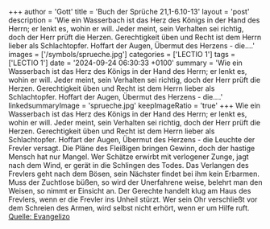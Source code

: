 +++
author = 'Gott'
title = 'Buch der Sprüche 21,1-6.10-13'
layout = 'post'
description = 'Wie ein Wasserbach ist das Herz des Königs in der Hand des Herrn; er lenkt es, wohin er will. Jeder meint, sein Verhalten sei richtig, doch der Herr prüft die Herzen. Gerechtigkeit üben und Recht ist dem Herrn lieber als Schlachtopfer. Hoffart der Augen, Übermut des Herzens - die....'
images = ['/symbols/sprueche.jpg']
categories = ['LECTIO 1']
tags = ['LECTIO 1']
date = '2024-09-24 06:30:33 +0100'
summary = 'Wie ein Wasserbach ist das Herz des Königs in der Hand des Herrn; er lenkt es, wohin er will. Jeder meint, sein Verhalten sei richtig, doch der Herr prüft die Herzen. Gerechtigkeit üben und Recht ist dem Herrn lieber als Schlachtopfer. Hoffart der Augen, Übermut des Herzens - die....'
linkedsummaryImage = 'sprueche.jpg'
keepImageRatio = 'true'
+++
Wie ein Wasserbach ist das Herz des Königs in der Hand des Herrn; er lenkt es, wohin er will.
Jeder meint, sein Verhalten sei richtig, doch der Herr prüft die Herzen.
Gerechtigkeit üben und Recht ist dem Herrn lieber als Schlachtopfer.
Hoffart der Augen, Übermut des Herzens - die Leuchte der Frevler versagt.<!--more-->
Die Pläne des Fleißigen bringen Gewinn, doch der hastige Mensch hat nur Mangel.
Wer Schätze erwirbt mit verlogener Zunge, jagt nach dem Wind, er gerät in die Schlingen des Todes.
Das Verlangen des Frevlers geht nach dem Bösen, sein Nächster findet bei ihm kein Erbarmen.
Muss der Zuchtlose büßen, so wird der Unerfahrene weise, belehrt man den Weisen, so nimmt er Einsicht an.
Der Gerechte handelt klug am Haus des Frevlers, wenn er die Frevler ins Unheil stürzt.
Wer sein Ohr verschließt vor dem Schreien des Armen, wird selbst nicht erhört, wenn er um Hilfe ruft.<br> [Quelle: Evangelizo](https://evangeliumtagfuertag.org/DE/gospel)